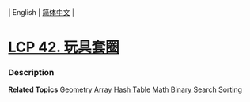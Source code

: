| English | [简体中文](README.md) |

# [LCP 42. 玩具套圈](https://leetcode-cn.com/problems/vFjcfV)
 ### Description

**Related Topics**  [Geometry](https://leetcode-cn.com/tag/geometry) [Array](https://leetcode-cn.com/tag/array) [Hash Table](https://leetcode-cn.com/tag/hash-table) [Math](https://leetcode-cn.com/tag/math) [Binary Search](https://leetcode-cn.com/tag/binary-search) [Sorting](https://leetcode-cn.com/tag/sorting) 